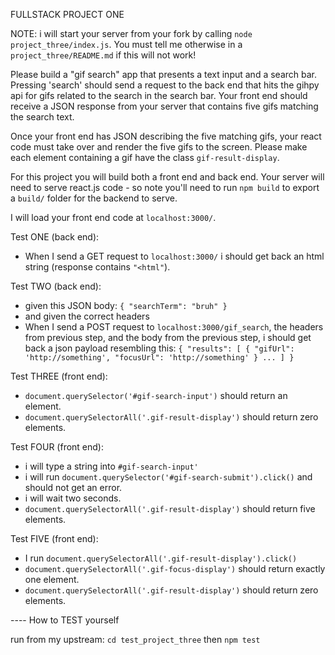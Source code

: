 FULLSTACK PROJECT ONE

NOTE: i will start your server from your fork by calling `node project_three/index.js`. You must tell me otherwise in a `project_three/README.md` if this will not work!

Please build a "gif search" app that presents a text input and a search bar. Pressing 'search' should send a request to the back end that hits the gihpy api for gifs related to the search in the search bar. Your front end should receive a JSON response from your server that contains five gifs matching the search text.

Once your front end has JSON describing the five matching gifs, your react code must take over and render the five gifs to the screen. Please make each element containing a gif have the class `gif-result-display`. 

For this project you will build both a front end and back end. Your server will need to serve react.js code - so note you'll need to run `npm build` to export a `build/` folder for the backend to serve.

I will load your front end code at `localhost:3000/`.


Test ONE (back end):

- When I send a GET request to `localhost:3000/` i should get back an html string (response contains `"<html"`).

Test TWO (back end):

- given this JSON body: `{ "searchTerm": "bruh" }`
- and given the correct headers
- When I send a POST request to `localhost:3000/gif_search`, the headers from previous step, and the body from the previous step, i should get back a json payload resembling this:
	`{ "results": [ { "gifUrl": 'http://something', "focusUrl": 'http://something' } ... ] }`

Test THREE (front end):
- `document.querySelector('#gif-search-input')` should return an element.
- `document.querySelectorAll('.gif-result-display')` should return zero elements.

Test FOUR (front end):

- i will type a string into `#gif-search-input'`
- i will run `document.querySelector('#gif-search-submit').click()` and should not get an error.
- i will wait two seconds.
- `document.querySelectorAll('.gif-result-display')` should return five elements.

Test FIVE (front end):

- I run `document.querySelectorAll('.gif-result-display').click()`
- `document.querySelectorAll('.gif-focus-display')` should return exactly one element.
- `document.querySelectorAll('.gif-result-display')` should return zero elements.

---- How to TEST yourself

run from my upstream: `cd test_project_three` then `npm test`
